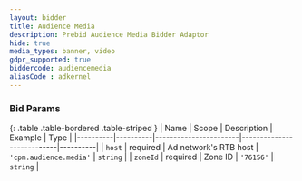 ```yaml
---
layout: bidder
title: Audience Media
description: Prebid Audience Media Bidder Adaptor
hide: true
media_types: banner, video
gdpr_supported: true
biddercode: audiencemedia
aliasCode : adkernel
---
```


### Bid Params

{: .table .table-bordered .table-striped }
| Name     | Scope    | Description           | Example                   | Type     |
|----------|----------|-----------------------|---------------------------|----------|
| `host`   | required | Ad network's RTB host | `'cpm.audience.media'` | `string` |
| `zoneId` | required | Zone ID           | `'76156'`                 | `string` |
